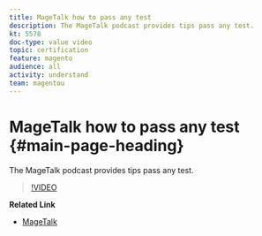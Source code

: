 ```yaml
---
title: MageTalk how to pass any test
description: The MageTalk podcast provides tips pass any test.
kt: 5578
doc-type: value video
topic: certification
feature: magento
audience: all
activity: understand
team: magentou
---
```


# MageTalk how to pass any test {#main-page-heading}

The MageTalk podcast provides tips pass any test.

>[!VIDEO](https://video.tv.adobe.com/v/35764?quality=12&learn=on)

**Related Link**

* [MageTalk](https://magetalk.com/)
